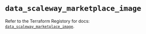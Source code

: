 # `data_scaleway_marketplace_image`

Refer to the Terraform Registory for docs: [`data_scaleway_marketplace_image`](https://registry.terraform.io/providers/scaleway/scaleway/2.27.0/docs/data-sources/marketplace_image).

